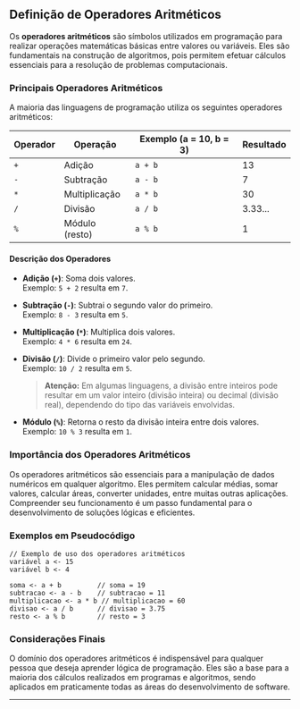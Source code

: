 
## Definição de Operadores Aritméticos

Os **operadores aritméticos** são símbolos utilizados em programação para realizar operações matemáticas básicas entre valores ou variáveis. Eles são fundamentais na construção de algoritmos, pois permitem efetuar cálculos essenciais para a resolução de problemas computacionais.

### Principais Operadores Aritméticos

A maioria das linguagens de programação utiliza os seguintes operadores aritméticos:

| Operador | Operação         | Exemplo (a = 10, b = 3) | Resultado |
|----------|------------------|-------------------------|-----------|
| `+`      | Adição           | `a + b`                 | 13        |
| `-`      | Subtração        | `a - b`                 | 7         |
| `*`      | Multiplicação    | `a * b`                 | 30        |
| `/`      | Divisão          | `a / b`                 | 3.33...   |
| `%`      | Módulo (resto)   | `a % b`                 | 1         |

#### Descrição dos Operadores

- **Adição (`+`)**: Soma dois valores.  
  Exemplo: `5 + 2` resulta em `7`.

- **Subtração (`-`)**: Subtrai o segundo valor do primeiro.  
  Exemplo: `8 - 3` resulta em `5`.

- **Multiplicação (`*`)**: Multiplica dois valores.  
  Exemplo: `4 * 6` resulta em `24`.

- **Divisão (`/`)**: Divide o primeiro valor pelo segundo.  
  Exemplo: `10 / 2` resulta em `5`.  
  > **Atenção:** Em algumas linguagens, a divisão entre inteiros pode resultar em um valor inteiro (divisão inteira) ou decimal (divisão real), dependendo do tipo das variáveis envolvidas.

- **Módulo (`%`)**: Retorna o resto da divisão inteira entre dois valores.  
  Exemplo: `10 % 3` resulta em `1`.

### Importância dos Operadores Aritméticos

Os operadores aritméticos são essenciais para a manipulação de dados numéricos em qualquer algoritmo. Eles permitem calcular médias, somar valores, calcular áreas, converter unidades, entre muitas outras aplicações. Compreender seu funcionamento é um passo fundamental para o desenvolvimento de soluções lógicas e eficientes.

### Exemplos em Pseudocódigo

```pseudocode
// Exemplo de uso dos operadores aritméticos
variável a <- 15
variável b <- 4

soma <- a + b         // soma = 19
subtracao <- a - b    // subtracao = 11
multiplicacao <- a * b // multiplicacao = 60
divisao <- a / b      // divisao = 3.75
resto <- a % b        // resto = 3
```

### Considerações Finais

O domínio dos operadores aritméticos é indispensável para qualquer pessoa que deseja aprender lógica de programação. Eles são a base para a maioria dos cálculos realizados em programas e algoritmos, sendo aplicados em praticamente todas as áreas do desenvolvimento de software.

---
```